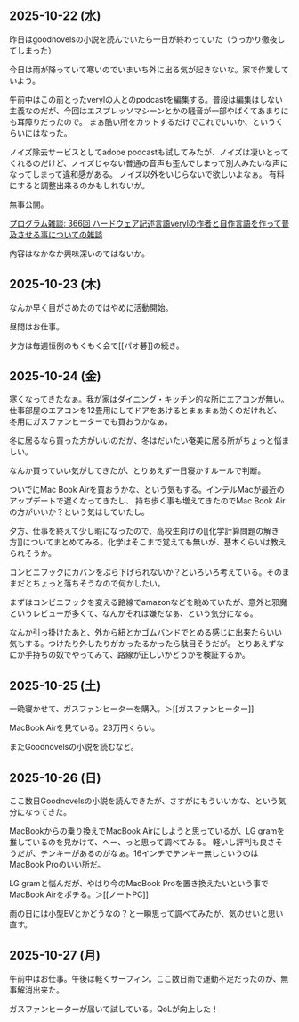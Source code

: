 ##  2025-10-22 (水)

昨日はgoodnovelsの小説を読んでいたら一日が終わっていた（うっかり徹夜してしまった）

今日は雨が降っていて寒いのでいまいち外に出る気が起きないな。家で作業していよう。

午前中はこの前とったverylの人とのpodcastを編集する。普段は編集はしない主義なのだが、今回はエスプレッソマシーンとかの騒音が一部やばくてあまりにも耳障りだったので。
まぁ酷い所をカットするだけでこれでいいか、というくらいにはなった。

ノイズ除去サービスとしてadobe podcastも試してみたが、ノイズは凄いとってくれるのだけど、ノイズじゃない普通の音声も歪んでしまって別人みたいな声になってしまって違和感がある。
ノイズ以外をいじらないで欲しいよなぁ。
有料にすると調整出来るのかもしれないが。

無事公開。

[プログラム雑談: 366回 ハードウェア記述言語verylの作者と自作言語を作って普及させる事についての雑談](https://open.spotify.com/episode/1zQbEuJ487JlIx29LkArn0?si=8sCmU-vnQmOB7OzHcbPOSA)

内容はなかなか興味深いのではないか。

## 2025-10-23 (木)

なんか早く目がさめたのではやめに活動開始。

昼間はお仕事。

夕方は毎週恒例のもくもく会で[[パオ碁]]の続き。

## 2025-10-24 (金)

寒くなってきたなぁ。我が家はダイニング・キッチン的な所にエアコンが無い。仕事部屋のエアコンを12畳用にしてドアをあけるとまぁまぁ効くのだけれど、
冬用にガスファンヒーターでも買おうかなぁ。

冬に居るなら買った方がいいのだが、冬はだいたい奄美に居る所がちょっと悩ましい。

なんか買っていい気がしてきたが、とりあえず一日寝かすルールで判断。

ついでにMac Book Airを買おうかな、という気もする。インテルMacが最近のアップデートで遅くなってきたし、
持ち歩く事も増えてきたのでMac Book Airの方がいいか？という気はしていたし。

夕方、仕事を終えて少し暇になったので、高校生向けの[[化学計算問題の解き方]]についてまとめてみる。化学はそこまで覚えても無いが、基本くらいは教えられそうか。

コンビニフックにカバンをぶら下げられないか？といろいろ考えている。そのままだとちょっと落ちそうなので何かしたい。

まずはコンビニフックを変える路線でamazonなどを眺めていたが、意外と邪魔というレビューが多くて、なんかそれは嫌だなぁ、という気分になる。

なんか引っ掛けたあと、外から紐とかゴムバンドでとめる感じに出来たらいい気もする。つけたり外したりがかったるかったら駄目そうだが。
とりあえずなにか手持ちの奴でやってみて、路線が正しいかどうかを検証するか。

## 2025-10-25 (土)

一晩寝かせて、ガスファンヒーターを購入。＞[[ガスファンヒーター]]

MacBook Airを見ている。23万円くらい。

またGoodnovelsの小説を読むなど。

## 2025-10-26 (日)

ここ数日Goodnovelsの小説を読んできたが、さすがにもういいかな、という気分になってきた。

MacBookからの乗り換えでMacBook Airにしようと思っているが、LG gramを推しているのを見かけて、へー、っと思って調べてみる。
軽いし評判も良さそうだが、テンキーがあるのがなぁ。16インチでテンキー無しというのはMacBook Proのいい所だ。

LG gramと悩んだが、やはり今のMacBook Proを置き換えたいという事でMacBook Airをポチる。＞[[ノートPC]]

雨の日には小型EVとかどうなの？と一瞬思って調べてみたが、気のせいと思い直す。

## 2025-10-27 (月)

午前中はお仕事。午後は軽くサーフィン。ここ数日雨で運動不足だったのが、無事解消出来た。

ガスファンヒーターが届いて試している。QoLが向上した！